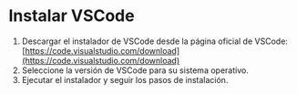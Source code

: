 # Instalar VSCode

1. Descargar el instalador de VSCode desde la página oficial de VSCode: [https://code.visualstudio.com/download](https://code.visualstudio.com/download)
2. Seleccione la versión de VSCode para su sistema operativo.
3. Ejecutar el instalador y seguir los pasos de instalación.
